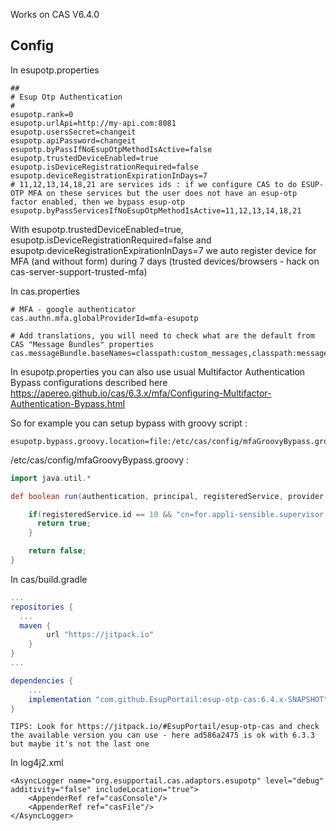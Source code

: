 Works on CAS V6.4.0

## Config

In esupotp.properties

```
##
# Esup Otp Authentication
#
esupotp.rank=0
esupotp.urlApi=http://my-api.com:8081
esupotp.usersSecret=changeit
esupotp.apiPassword=changeit
esupotp.byPassIfNoEsupOtpMethodIsActive=false
esupotp.trustedDeviceEnabled=true
esupotp.isDeviceRegistrationRequired=false
esupotp.deviceRegistrationExpirationInDays=7
# 11,12,13,14,18,21 are services ids : if we configure CAS to do ESUP-OTP MFA on these services but the user does not have an esup-otp factor enabled, then we bypass esup-otp
esupotp.byPassServicesIfNoEsupOtpMethodIsActive=11,12,13,14,18,21
```

With esupotp.trustedDeviceEnabled=true, esupotp.isDeviceRegistrationRequired=false and esupotp.deviceRegistrationExpirationInDays=7
we auto register device for MFA (and without form) during 7 days (trusted devices/browsers - hack on cas-server-support-trusted-mfa)

In cas.properties

```
# MFA - google authenticator
cas.authn.mfa.globalProviderId=mfa-esupotp

# Add translations, you will need to check what are the default from CAS "Message Bundles" properties
cas.messageBundle.baseNames=classpath:custom_messages,classpath:messages,classpath:esupotp_message
```

In esupotp.properties you can also use usual Multifactor Authentication Bypass configurations described here https://apereo.github.io/cas/6.3.x/mfa/Configuring-Multifactor-Authentication-Bypass.html

So for example you can setup bypass with groovy script :
```
esupotp.bypass.groovy.location=file:/etc/cas/config/mfaGroovyBypass.groovy
```

/etc/cas/config/mfaGroovyBypass.groovy :
``` groovy
import java.util.*

def boolean run(authentication, principal, registeredService, provider, logger, httpRequest, ... other_args) {

    if(registeredService.id == 10 && "cn=for.appli-sensible.supervisor,ou=groups,dc=univ-ville,dc=fr" in principal.attributes.memberOf) {
      return true;
    }

    return false;
}
```

In cas/build.gradle

``` groovy
...
repositories {
  ...
  maven {
        url "https://jitpack.io"
    }
}
...

dependencies {
    ...
    implementation "com.github.EsupPortail:esup-otp-cas:6.4.x-SNAPSHOT"
}
```

    TIPS: Look for https://jitpack.io/#EsupPortail/esup-otp-cas and check the available version you can use - here ad586a2475 is ok with 6.3.3 but maybe it's not the last one

In log4j2.xml
```
<AsyncLogger name="org.esupportail.cas.adaptors.esupotp" level="debug" additivity="false" includeLocation="true">
    <AppenderRef ref="casConsole"/>
    <AppenderRef ref="casFile"/>
</AsyncLogger>
```
